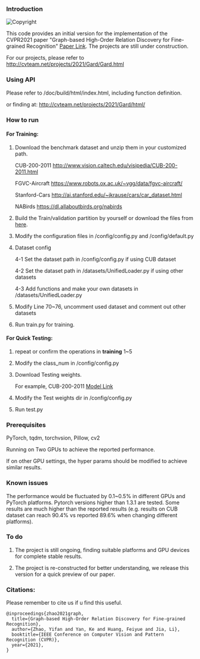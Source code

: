 ### Introduction
![Copyright](https://img.shields.io/badge/Copyright-CVTEAM-red)

This code provides an initial version for the implementation of the CVPR2021 paper "Graph-based High-Order Relation Discovery for Fine-grained Recognition" [Paper Link](https://openaccess.thecvf.com/content/CVPR2021/papers/Zhao_Graph-Based_High-Order_Relation_Discovery_for_Fine-Grained_Recognition_CVPR_2021_paper.pdf). The projects are still under construction.

For our projects, please refer to http://cvteam.net/projects/2021/Gard/Gard.html



### Using API

Please refer to  /doc/build/html/index.html, including function definition.

or finding at: http://cvteam.net/projects/2021/Gard/html/



### How to run

#### For Training:

1. Download the benchmark dataset and unzip them in your customized path.

   CUB-200-2011 http://www.vision.caltech.edu/visipedia/CUB-200-2011.html

   FGVC-Aircraft https://www.robots.ox.ac.uk/~vgg/data/fgvc-aircraft/

   Stanford-Cars http://ai.stanford.edu/~jkrause/cars/car_dataset.html

   NABirds https://dl.allaboutbirds.org/nabirds

2. Build the Train/validation partition by yourself or download the files from [here](http://cvteam.net/projects/2021/Gard/dataset_split.zip). 

3. Modify the configuration files in /config/config.py and /config/default.py

4. Dataset config

   4-1 Set the dataset path in /config/config.py  if using CUB dataset

   4-2 Set the dataset path in /datasets/UnifiedLoader.py if using other datasets

   4-3 Add functions and make your own datasets in  /datasets/UnifiedLoader.py

5. Modify Line 70~76, uncomment used dataset  and comment out other datasets

6. Run train.py for training.

#### For Quick Testing:

1. repeat or confirm the operations in **training** 1~5

2. Modify the class_num in /config/config.py

3. Download Testing weights. 

   For example, CUB-200-2011 [Model Link](https://drive.google.com/file/d/14_sssTjbF-0okVLKeqndgXsOBMR-sJtY/view?usp=sharing)

4. Modify the Test weights dir in /config/config.py

5. Run test.py 



### Prerequisites

PyTorch, tqdm, torchvsion, Pillow, cv2

Running on Two GPUs to achieve the reported performance.

If on other GPU settings, the hyper params should be modified to achieve similar results.



### Known issues

The performance would be fluctuated by 0.1~0.5% in different GPUs and PyTorch platforms. Pytorch versions higher than 1.3.1 are tested. Some results are much higher than the reported results (e.g. results on CUB dataset can reach 90.4% vs reported 89.6% when changing different platforms).



### To do

1. The project is still ongoing, finding suitable platforms and GPU devices for complete stable results.

2. The project is re-constructed for better understanding, we release this version for a quick preview of our paper.

   

### Citations:

Please remember to cite us if u find this useful.
```
@inproceedings{zhao2021graph,
  title={Graph-based High-Order Relation Discovery for Fine-grained Recognition},
  author={Zhao, Yifan and Yan, Ke and Huang, Feiyue and Jia, Li},
  booktitle={IEEE Conference on Computer Vision and Pattern Recognition (CVPR)},
  year={2021},
}
```



